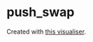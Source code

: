 # push_swap



Created with [this visualiser](https://github.com/o-reo/push_swap_visualizer).
<!--stackedit_data:
eyJoaXN0b3J5IjpbLTc0ODAxMzc4MSw2MDcyODE3MDVdfQ==
-->